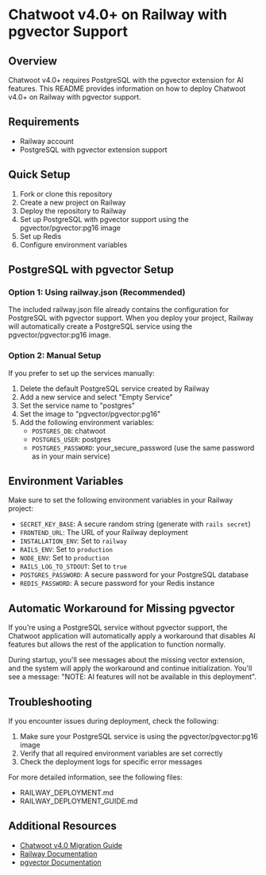 # Chatwoot v4.0+ on Railway with pgvector Support

## Overview

Chatwoot v4.0+ requires PostgreSQL with the pgvector extension for AI features. This README provides information on how to deploy Chatwoot v4.0+ on Railway with pgvector support.

## Requirements

- Railway account
- PostgreSQL with pgvector extension support

## Quick Setup

1. Fork or clone this repository
2. Create a new project on Railway
3. Deploy the repository to Railway
4. Set up PostgreSQL with pgvector support using the pgvector/pgvector:pg16 image
5. Set up Redis
6. Configure environment variables

## PostgreSQL with pgvector Setup

### Option 1: Using railway.json (Recommended)

The included railway.json file already contains the configuration for PostgreSQL with pgvector support. When you deploy your project, Railway will automatically create a PostgreSQL service using the pgvector/pgvector:pg16 image.

### Option 2: Manual Setup

If you prefer to set up the services manually:

1. Delete the default PostgreSQL service created by Railway
2. Add a new service and select "Empty Service"
3. Set the service name to "postgres"
4. Set the image to "pgvector/pgvector:pg16"
5. Add the following environment variables:
   - `POSTGRES_DB`: chatwoot
   - `POSTGRES_USER`: postgres
   - `POSTGRES_PASSWORD`: your_secure_password (use the same password as in your main service)

## Environment Variables

Make sure to set the following environment variables in your Railway project:

- `SECRET_KEY_BASE`: A secure random string (generate with `rails secret`)
- `FRONTEND_URL`: The URL of your Railway deployment
- `INSTALLATION_ENV`: Set to `railway`
- `RAILS_ENV`: Set to `production`
- `NODE_ENV`: Set to `production`
- `RAILS_LOG_TO_STDOUT`: Set to `true`
- `POSTGRES_PASSWORD`: A secure password for your PostgreSQL database
- `REDIS_PASSWORD`: A secure password for your Redis instance

## Automatic Workaround for Missing pgvector

If you're using a PostgreSQL service without pgvector support, the Chatwoot application will automatically apply a workaround that disables AI features but allows the rest of the application to function normally.

During startup, you'll see messages about the missing vector extension, and the system will apply the workaround and continue initialization. You'll see a message: "NOTE: AI features will not be available in this deployment".

## Troubleshooting

If you encounter issues during deployment, check the following:

1. Make sure your PostgreSQL service is using the pgvector/pgvector:pg16 image
2. Verify that all required environment variables are set correctly
3. Check the deployment logs for specific error messages

For more detailed information, see the following files:
- RAILWAY_DEPLOYMENT.md
- RAILWAY_DEPLOYMENT_GUIDE.md

## Additional Resources

- [Chatwoot v4.0 Migration Guide](https://chwt.app/v4/migration)
- [Railway Documentation](https://docs.railway.app/)
- [pgvector Documentation](https://github.com/pgvector/pgvector)